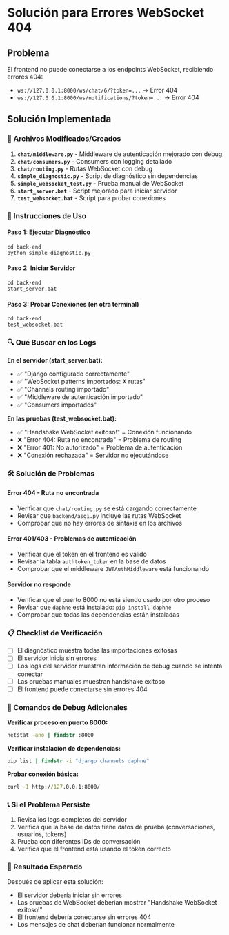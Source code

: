 # Solución para Errores WebSocket 404

## Problema
El frontend no puede conectarse a los endpoints WebSocket, recibiendo errores 404:
- `ws://127.0.0.1:8000/ws/chat/6/?token=...` → Error 404
- `ws://127.0.0.1:8000/ws/notifications/?token=...` → Error 404

## Solución Implementada

### 📁 Archivos Modificados/Creados

1. **`chat/middleware.py`** - Middleware de autenticación mejorado con debug
2. **`chat/consumers.py`** - Consumers con logging detallado
3. **`chat/routing.py`** - Rutas WebSocket con debug
4. **`simple_diagnostic.py`** - Script de diagnóstico sin dependencias
5. **`simple_websocket_test.py`** - Prueba manual de WebSocket
6. **`start_server.bat`** - Script mejorado para iniciar servidor
7. **`test_websocket.bat`** - Script para probar conexiones

### 🚀 Instrucciones de Uso

#### Paso 1: Ejecutar Diagnóstico
```batch
cd back-end
python simple_diagnostic.py
```

#### Paso 2: Iniciar Servidor
```batch
cd back-end
start_server.bat
```

#### Paso 3: Probar Conexiones (en otra terminal)
```batch
cd back-end
test_websocket.bat
```

### 🔍 Qué Buscar en los Logs

**En el servidor (start_server.bat):**
- ✅ "Django configurado correctamente"
- ✅ "WebSocket patterns importados: X rutas"
- ✅ "Channels routing importado"
- ✅ "Middleware de autenticación importado"
- ✅ "Consumers importados"

**En las pruebas (test_websocket.bat):**
- ✅ "Handshake WebSocket exitoso!" = Conexión funcionando
- ❌ "Error 404: Ruta no encontrada" = Problema de routing
- ❌ "Error 401: No autorizado" = Problema de autenticación
- ❌ "Conexión rechazada" = Servidor no ejecutándose

### 🛠️ Solución de Problemas

#### Error 404 - Ruta no encontrada
- Verificar que `chat/routing.py` se está cargando correctamente
- Revisar que `backend/asgi.py` incluye las rutas WebSocket
- Comprobar que no hay errores de sintaxis en los archivos

#### Error 401/403 - Problemas de autenticación
- Verificar que el token en el frontend es válido
- Revisar la tabla `authtoken_token` en la base de datos
- Comprobar que el middleware `JWTAuthMiddleware` está funcionando

#### Servidor no responde
- Verificar que el puerto 8000 no está siendo usado por otro proceso
- Revisar que `daphne` está instalado: `pip install daphne`
- Comprobar que todas las dependencias están instaladas

### 📋 Checklist de Verificación

- [ ] El diagnóstico muestra todas las importaciones exitosas
- [ ] El servidor inicia sin errores
- [ ] Los logs del servidor muestran información de debug cuando se intenta conectar
- [ ] Las pruebas manuales muestran handshake exitoso
- [ ] El frontend puede conectarse sin errores 404

### 🔧 Comandos de Debug Adicionales

**Verificar proceso en puerto 8000:**
```cmd
netstat -ano | findstr :8000
```

**Verificar instalación de dependencias:**
```cmd
pip list | findstr -i "django channels daphne"
```

**Probar conexión básica:**
```cmd
curl -I http://127.0.0.1:8000/
```

### 📞 Si el Problema Persiste

1. Revisa los logs completos del servidor
2. Verifica que la base de datos tiene datos de prueba (conversaciones, usuarios, tokens)
3. Prueba con diferentes IDs de conversación
4. Verifica que el frontend está usando el token correcto

### 🎯 Resultado Esperado

Después de aplicar esta solución:
- El servidor debería iniciar sin errores
- Las pruebas de WebSocket deberían mostrar "Handshake WebSocket exitoso!"
- El frontend debería conectarse sin errores 404
- Los mensajes de chat deberían funcionar normalmente

